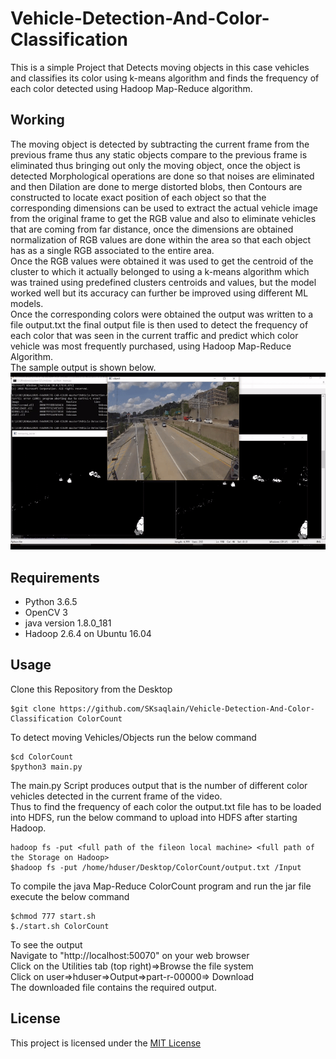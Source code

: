 # Vehicle-Detection-And-Color-Classification
This is a simple Project that Detects moving objects in this case vehicles and classifies its color using k-means algorithm and finds the frequency of each color detected using Hadoop Map-Reduce algorithm.<br/>
## Working
The moving object is detected by subtracting the current frame from the previous frame thus any static objects compare to the previous frame is eliminated thus bringing out only the moving object, once the object is detected Morphological operations are done so that noises are eliminated and then Dilation are done to merge distorted blobs, then Contours are constructed to locate exact position of each object so that the corresponding dimensions can be used to extract the actual vehicle image from the original frame to get the RGB value and also to eliminate vehicles that are coming from far distance, once the dimensions are obtained normalization of RGB values are done within the area so that each object has as a single RGB associated to the entire area.<br/>
Once the RGB values were obtained it was used to get the centroid of the cluster to which it actually belonged to using a k-means algorithm which was trained using predefined clusters centroids and values, but the model worked well but its accuracy can further be improved using different ML models.<br/>
Once the corresponding colors were obtained the output was written to a file output.txt the final output file is then used to detect the frequency of each color  that was seen in the current traffic and predict which color vehicle was most frequently purchased, using Hadoop Map-Reduce Algorithm.<br/>
The sample output is shown below.
![](output_GIF.gif)

## Requirements
<ul type=1>
   <li>Python 3.6.5</li>
  <li>OpenCV 3</li>
  <li>java version 1.8.0_181</li>
  <li>Hadoop 2.6.4 on Ubuntu 16.04</li>
</ul>

## Usage
Clone this Repository from the Desktop
```
$git clone https://github.com/SKsaqlain/Vehicle-Detection-And-Color-Classification ColorCount 
```
To detect moving Vehicles/Objects run the below command
```
$cd ColorCount
$python3 main.py
```
The main.py Script produces output that is the number of different color vehicles detected in the current frame of the video.<br/>
Thus to find the frequency of each color the output.txt file has to be loaded into HDFS, run the below command to upload into HDFS after starting Hadoop.
```
hadoop fs -put <full path of the fileon local machine> <full path of the Storage on Hadoop>
$hadoop fs -put /home/hduser/Desktop/ColorCount/output.txt /Input
```
To compile the java Map-Reduce ColorCount program and run the jar file execute the below command
```
$chmod 777 start.sh
$./start.sh ColorCount
```
To see the output<br/>
Navigate to "http://localhost:50070" on your web browser<br/>
Click on the Utilities tab (top right)=>Browse the file system<br/>
Click on user=>hduser=>Output=>part-r-00000=> Download<br/>
The downloaded file contains the required output.


## License
This project is licensed under the [MIT License](LICENSE.md)
